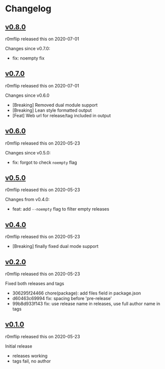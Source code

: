 # Changelog

## [v0.8.0](https://github.com/r0mflip/ghtags/releases/tag/v0.8.0)
r0mflip released this on 2020-07-01

Changes since v0.7.0:
- fix: noempty fix


## [v0.7.0](https://github.com/r0mflip/ghtags/releases/tag/v0.7.0)
r0mflip released this on 2020-07-01

Changes since v0.6.0

- [Breaking] Removed dual module support
- [Breaking] Lean style formatted output
- [Feat] Web url for release/tag included in output


## [v0.6.0](https://github.com/r0mflip/ghtags/releases/tag/v0.6.0)
r0mflip released this on 2020-05-23

Changes since v0.5.0:
  - fix: forgot to check `noempty` flag


## [v0.5.0](https://github.com/r0mflip/ghtags/releases/tag/v0.5.0)
r0mflip released this on 2020-05-23

Changes from v0.4.0:
- feat: add `--noempty` flag to filter empty releases


## [v0.4.0](https://github.com/r0mflip/ghtags/releases/tag/v0.4.0)
r0mflip released this on 2020-05-23

- [Breaking] finally fixed dual mode support


## [v0.2.0](https://github.com/r0mflip/ghtags/releases/tag/v0.2.0)
r0mflip released this on 2020-05-23

Fixed both releases and tags

- 306295f24466 chore(package): add files field in package.json
- d60463c69994 fix: spacing before 'pre-release'
- 99b8d933f143 fix: use release name in releases, use full author name in tags


## [v0.1.0](https://github.com/r0mflip/ghtags/releases/tag/v0.1.0)
r0mflip released this on 2020-05-23

Initial release
- releases working
- tags fail, no author

